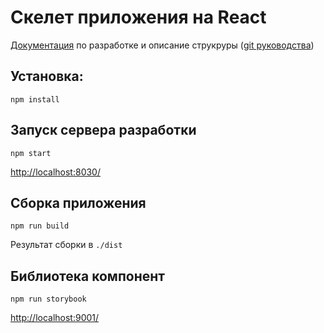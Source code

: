 # Скелет приложения на React

[Документация](https://vladimirshestakov.gitbooks.io/react-guid/content/) по разработке и описание 
струкруры ([git руководства](https://github.com/ylabio/react-guide))

## Установка:
`npm install`

## Запуск сервера разработки

`npm start`

[http://localhost:8030/](http://localhost:8030/)

## Сборка приложения
`npm run build`

Результат сборки в `./dist`

## Библиотека компонент

`npm run storybook`

[http://localhost:9001/](http://localhost:9030/)
